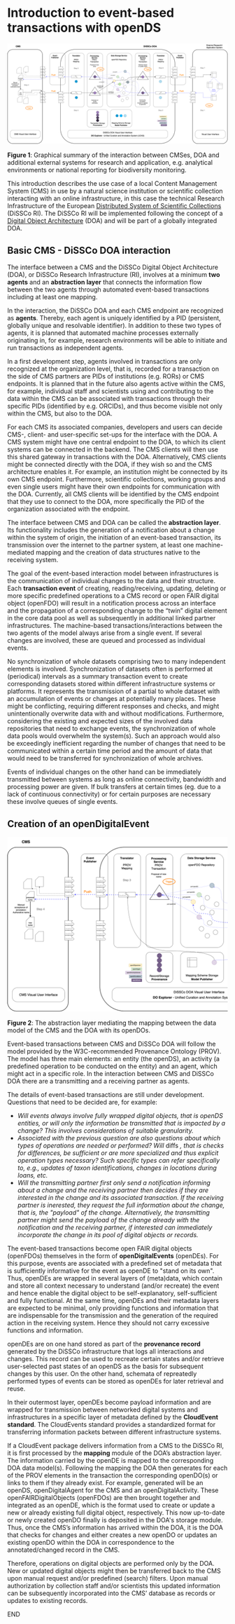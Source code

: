 # Introduction to event-based transactions with openDS


![Interaction paths between DiSSCo technical infrastructure, CMSes and additional research or application systems](https://github.com/DiSSCo/openDS/blob/jbstatgen_events/events/FullPath_Detail_20221102b.drawio.png "FullPath_Detail_png")

**Figure 1**: Graphical summary of the interaction between CMSes, DOA and additional external systems for research and application, e.g. analytical environments or national reporting for biodiversity monitoring.

This introduction describes the use case of a local Content Management System (CMS) in use by a natural science institution or scientific collection interacting with an online infrastructure, in this case the technical Research Infrastructure of the European [Distributed System of Scientific Collections](https://www.dissco.eu/) (DiSSCo RI). The DiSSCo RI will be implemented following the concept of a [Digital Object Architecture](https://www.dona.net/digitalobjectarchitecture) (DOA) and will be part of a globally integrated DOA.

## Basic CMS - DiSSCo DOA interaction

The interface between a CMS and the DiSSCo Digital Object Architecture (DOA), or DiSSCo Research Infrastructure (RI), involves at a minimum **two agents** and an **abstraction layer** that connects the information flow between the two agents through automated event-based transactions including at least one mapping.

In the interaction, the DiSSCo DOA and each CMS endpoint are recognized as **agents**. Thereby, each agent is uniquely identified by a PID (persistent, globally unique and resolvable identifier). In addition to these two types of agents, it is planned that automated machine processes externally originating in, for example, research environments will be able to initiate and run transactions as independent agents. 

In a first development step, agents involved in transactions are only recognized at the organization level, that is, recorded for a transaction on the side of CMS partners are PIDs of institutions (e.g. RORs) or CMS endpoints. It is planned that in the future also agents active within the CMS, for example, individual staff and scientists using and contributing to the data within the CMS can be associated with transactions through their specific PIDs (identified by e.g. ORCIDs), and thus become visible not only within the CMS, but also to the DOA. 

For each CMS its associated companies, developers and users can decide CMS-, client- and user-specific set-ups for the interface with the DOA. A CMS system might have one central endpoint to the DOA, to which its client systems can be connected in the backend. The CMS clients will then use this shared gateway in transactions with the DOA. Alternatively, CMS clients might be connected directly with the DOA, if they wish so and the CMS architecture enables it. For example, an institution might be connected by its own CMS endpoint. Furthermore, scientific collections, working groups and even single users might have their own endpoints for communication with the DOA. Currently, all CMS clients will be identified by the CMS endpoint that they use to connect to the DOA, more specifically the PID of the organization associated with the endpoint.

The interface between CMS and DOA can be called the **abstraction layer**. Its functionality includes the generation of a notification about a change within the system of origin, the initiation of an event-based transaction, its transmission over the internet to the partner system, at least one machine-mediated mapping and the creation of data structures native to the receiving system.

The goal of the event-based interaction model between infrastructures is the communication of individual changes to the data and their structure. Each **transaction event** of creating, reading/receiving, updating, deleting or more specific predefined operations to a CMS record or open FAIR digital object (openFDO) will result in a notification process across an interface and the propagation of a corresponding change to the “twin” digital element in the core data pool as well as subsequently in additional linked partner infrastructures. The machine-based transactions/interactions between the two agents of the model always arise from a single event. If several changes are involved, these are queued and processed as individual events.

No synchronization of whole datasets comprising two to many independent elements is involved. Synchronization of datasets often is performed at (periodical) intervals as a summary transaction event to create corresponding datasets stored within different infrastructure systems or platforms. It represents the transmission of a partial to whole dataset with an accumulation of events or changes at potentially many places. These might be conflicting, requiring different responses and checks, and might unintentionally overwrite data with and without modifications. Furthermore, considering the existing and expected sizes of the involved data repositories that need to exchange events, the synchronization of whole data pools would overwhelm the system(s). Such an approach would also be exceedingly inefficient regarding the number of changes that need to be communicated within a certain time period and the amount of data that would need to be transferred for synchronization of whole archives.

Events of individual changes on the other hand can be immediately transmitted between systems as long as online connectivity, bandwidth and processing power are given. If bulk transfers at certain times (eg. due to a lack of continuous connectivity) or for certain purposes are necessary these involve queues of single events.


## Creation of an openDigitalEvent
![Interaction paths between DiSSCo technical infrastructure, CMSes and additional research or application systems](https://github.com/DiSSCo/openDS/blob/jbstatgen_events/events/FullPath_Step3_4_20221006_half.drawio.png "AbstractionLayer_png")

**Figure 2**: The abstraction layer mediating the mapping between the data model of the CMS and the DOA with its openDOs.

Event-based transactions between CMS and DiSSCo DOA will follow the model provided by the W3C-recommended Provenance Ontology (PROV). The model has three main elements: an entity (the openDS), an activity (a predefined operation to be conducted on the entity) and an agent, which might act in a specific role. In the interaction between CMS and DiSSCo DOA there are a transmitting and a receiving partner as agents.

The details of event-based transactions are still under development. Questions that need to be decided are, for example:

* *Will events always involve fully wrapped digital objects, that is openDS entities, or will only the information be transmitted that is impacted by a change? This involves considerations of suitable granularity.*
* *Associated with the previous question are also questions about which types of operations are needed or performed? Will* diffs *, that is checks for differences, be sufficient or are more specialized and thus explicit operation types necessary? Such specific types can refer specifically to, e.g., updates of taxon identifications, changes in locations during loans, etc.*
* *Will the transmitting partner first only send a notification informing about a change and the receiving partner then decides if they are interested in the change and its associated transaction. If the receiving partner is inerested, they request the full information about the change, that is, the "payload" of the change. Alternatively, the transmitting partner might send the payload of the change already with the notification and the receiving partner, if interested can immediately incorporate the change in its pool of digital objects or records.*

The event-based transactions become open FAIR digital objects (openFDOs) themselves in the form of **openDigitalEvents** (openDEs). For this purpose, events are associated with a predefined set of metadata that is sufficiently informative for the event as openDE to "stand on its own". Thus, openDEs are wrapped in several layers of (meta)data, which contain and store all context necessary to understand (and/or recreate) the event and hence enable the digital object to be self-explanatory, self-sufficient and fully functional. At the same time, openDEs and their metadata layers are expected to be minimal, only providing functions and information that are indispensable for the transmission and the generation of the required action in the receiving system. Hence they should not carry excessive functions and information.

openDEs are on one hand stored as part of the **provenance record** generated by the DiSSCo infrastructure that logs all interactions and changes. This record can be used to recreate certain states and/or retrieve user-selected past states of an openDS as the basis for subsequent changes by this user. On the other hand, schemata of repreatedly performed types of events can be stored as openDEs for later retrieval and reuse.

In their outermost layer, openDEs become payload information and are wrapped for transmission between networked digital systems and infrastructures in a specific layer of metadata defined by the **CloudEvent standard**. The CloudEvents standard provides a standardized format for transferring information packets between different infrastructure systems. 

If a CloudEvent package delivers information from a CMS to the DiSSCo RI, it is first processed by the **mapping** module of the DOA’s abstraction layer. The information carried by the openDE is mapped to the corresponding DOA data model(s). Following the mapping the DOA then generates for each of the PROV elements in the transaction the corresponding openDO(s) or links to them if they already exist. For example, generated will be an openDS, openDigitalAgent for the CMS and an openDigitalActivity. These openFAIRDigitalObjects (openFDOs) are then brought together and integrated as an openDE, which is the format used to create or update a new or already existing full digital object, respectively. This now up-to-date or newly created openDO finally is deposited in the DOA's storage module. Thus, once the CMS’s information has arrived within the DOA, it is the DOA that checks for changes and either creates a new openDO or updates an existing openDO within the DOA in correspondence to the annotated/changed record in the CMS. 

Therefore, operations on digital objects are performed only by the DOA. New or updated digital objects might then be transferred back to the CMS upon manual request and/or predefined (search) filters. Upon manual authorization by collection staff and/or scientists this updated information can be subsequently incorporated into the CMS’ database as records or updates to existing records.


END
